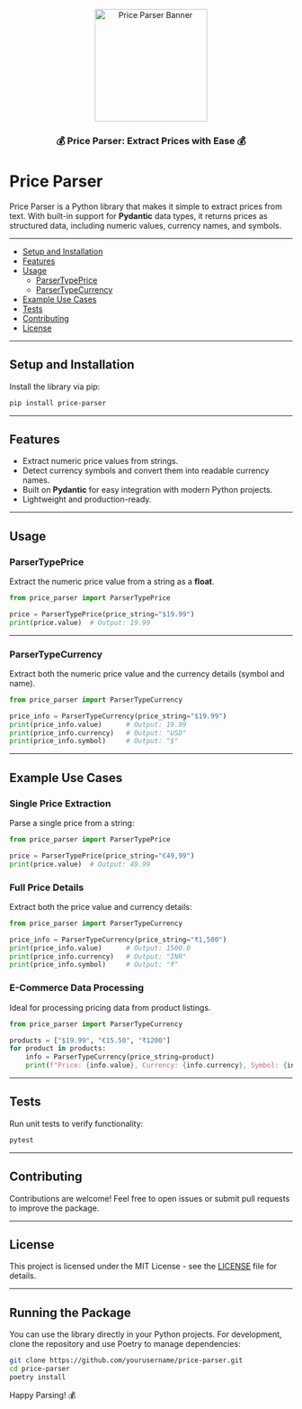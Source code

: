 
<p align="center">
  <img src="./.github/assets/banner.png" height="200" alt="Price Parser Banner" />
</p>

<h3 align="center">💰 Price Parser: Extract Prices with Ease 💰</h3>

# Price Parser

Price Parser is a Python library that makes it simple to extract prices from text. With built-in support for **Pydantic** data types, it returns prices as structured data, including numeric values, currency names, and symbols.

---

- [Setup and Installation](#setup-and-installation)
- [Features](#features)
- [Usage](#usage)
  - [ParserTypePrice](#parsertypeprice)
  - [ParserTypeCurrency](#parsertypecurrency)
- [Example Use Cases](#example-use-cases)
- [Tests](#tests)
- [Contributing](#contributing)
- [License](#license)

---

## Setup and Installation

Install the library via pip:
```bash
pip install price-parser
```

---

## Features

- Extract numeric price values from strings.
- Detect currency symbols and convert them into readable currency names.
- Built on **Pydantic** for easy integration with modern Python projects.
- Lightweight and production-ready.

---

## Usage

### ParserTypePrice
Extract the numeric price value from a string as a **float**.

```python
from price_parser import ParserTypePrice

price = ParserTypePrice(price_string="$19.99")
print(price.value)  # Output: 19.99
```

---

### ParserTypeCurrency
Extract both the numeric price value and the currency details (symbol and name).

```python
from price_parser import ParserTypeCurrency

price_info = ParserTypeCurrency(price_string="$19.99")
print(price_info.value)      # Output: 19.99
print(price_info.currency)   # Output: "USD"
print(price_info.symbol)     # Output: "$"
```

---

## Example Use Cases

### Single Price Extraction
Parse a single price from a string:
```python
from price_parser import ParserTypePrice

price = ParserTypePrice(price_string="€49,99")
print(price.value)  # Output: 49.99
```

### Full Price Details
Extract both the price value and currency details:
```python
from price_parser import ParserTypeCurrency

price_info = ParserTypeCurrency(price_string="₹1,500")
print(price_info.value)      # Output: 1500.0
print(price_info.currency)   # Output: "INR"
print(price_info.symbol)     # Output: "₹"
```

### E-Commerce Data Processing
Ideal for processing pricing data from product listings.

```python
from price_parser import ParserTypeCurrency

products = ["$19.99", "€15.50", "₹1200"]
for product in products:
    info = ParserTypeCurrency(price_string=product)
    print(f"Price: {info.value}, Currency: {info.currency}, Symbol: {info.symbol}")
```

---

## Tests

Run unit tests to verify functionality:
```bash
pytest
```

---

## Contributing

Contributions are welcome! Feel free to open issues or submit pull requests to improve the package.

---

## License

This project is licensed under the MIT License - see the [LICENSE](LICENSE) file for details.

---

## Running the Package

You can use the library directly in your Python projects. For development, clone the repository and use Poetry to manage dependencies:
```bash
git clone https://github.com/yourusername/price-parser.git
cd price-parser
poetry install
```

Happy Parsing! 💰

